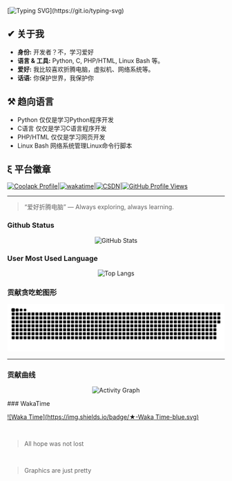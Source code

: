 [![Typing SVG](https://readme-typing-svg.demolab.com?font=Fira+Code&pause=1000&vCenter=true&width=435&lines=qωq，亻尔女子，我是huidoudour;一个好学者，爱好浏览代码.;同时是热于贡献的学习者.)](https://git.io/typing-svg)


## ✔ 关于我  
- **身份:** 开发者？不，学习爱好
- **语言 & 工具:** Python, C, PHP/HTML, Linux Bash 等。
- **爱好:** 我比较喜欢折腾电脑，虚拟机、网络系统等。
- **话语:** 你保护世界，我保护你

## ⚒ 趋向语言 
- Python 仅仅是学习Python程序开发
- C语言 仅仅是学习C语言程序开发
- PHP/HTML 仅仅是学习网页开发
- Linux Bash 网络系统管理Linux命令行脚本

## ξ 平台徽章
[![Coolapk Profile](https://img.shields.io/badge/Coolapk-个人主页-1E88E5.svg?logo=android&logoColor=white)](http://www.coolapk.com/u/16585996)|[![wakatime](https://wakatime.com/badge/user/9940b4cb-b281-46d5-8734-35f060179d8f.svg)](https://wakatime.com/@9940b4cb-b281-46d5-8734-35f060179d8f)|[![CSDN](https://img.shields.io/badge/CSDN-huidoudour-blue)](https://blog.csdn.net/qq_57848433)|[![GitHub Profile Views](https://komarev.com/ghpvc/?username=huidoudour&color=brightgreen&label=Guest)](https://github.com/huidoudour)

---

> “爱好折腾电脑” — Always exploring, always learning.


### Github Status
<p align="center">
  <picture>
    <source 
      srcset="https://github-readme-stats.vercel.app/api?username=huidoudour&show_icons=true&hide_border=true&bg_color=0D1117&title_color=90CAF9&text_color=64B5F6&icon_color=CE93D8"
      media="(prefers-color-scheme: dark)" />
    <source 
      srcset="https://github-readme-stats.vercel.app/api?username=huidoudour&show_icons=true&hide_border=true&bg_color=E3F2FD&title_color=0D47A1&text_color=1565C0&icon_color=8E24AA"
      media="(prefers-color-scheme: light)" />
    <img 
      src="https://github-readme-stats.vercel.app/api?username=huidoudour&show_icons=true&hide_border=true&bg_color=E3F2FD&title_color=0D47A1&text_color=1565C0&icon_color=8E24AA" 
      alt="GitHub Stats" />
  </picture>
</p>

### User Most Used Language

<p align="center">
  <picture>
    <img src="https://github-readme-stats.vercel.app/api/top-langs/?username=huidoudour&layout=compact&langs_count=8&theme=default&bg_color=E3F2FD&title_color=0D47A1&text_color=1565C0" alt="Top Langs" />
  </picture>
</p>

### 贡献贪吃蛇图形

<picture>
  <source media="(prefers-color-scheme: dark)" srcset="https://raw.githubusercontent.com/huidoudour/huidoudour/master/assets/github-contribution-grid-snake-dark.svg">
  <source media="(prefers-color-scheme: light)" srcset="https://raw.githubusercontent.com/huidoudour/huidoudour/master/assets/github-contribution-grid-snake.svg">
  <img alt="github contribution grid snake animation" src="https://raw.githubusercontent.com/huidoudour/huidoudour/master/assets/github-contribution-grid-snake.svg">
</picture>

------


### 贡献曲线
<p align="center">
  <picture>
    <source 
      srcset="https://github-readme-activity-graph.vercel.app/graph?username=huidoudour&hide_border=true&area_color=388E3C&line=66BB6A&point=81C784&color=C8E6C9&bg_color=1B1F1B"
      media="(prefers-color-scheme: dark)" />
    <source 
      srcset="https://github-readme-activity-graph.vercel.app/graph?username=huidoudour&hide_border=true&area_color=A5D6A7&line=A5D6A7&point=66BB6A&color=1B5E20&bg_color=E8F5E9"
      media="(prefers-color-scheme: light)" />
    <img 
      src="https://github-readme-activity-graph.vercel.app/graph?username=huidoudour&hide_border=true&area_color=A5D6A7&line=A5D6A7&point=66BB6A&color=1B5E20&bg_color=E8F5E9" 
      alt="Activity Graph" />
  </picture>
</p>
### WakaTime



[![Waka Time](https://img.shields.io/badge/★-Waka Time-blue.svg)](waka_time.md) 

<br>


>All hope was not lost

<br>

> Graphics are just pretty